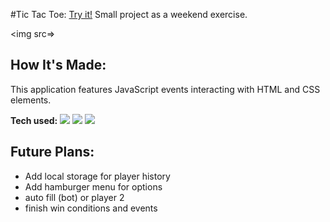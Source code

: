 

#Tic Tac Toe: <a target="_blank" href="" >Try it!</a> 
Small project as a weekend exercise.


<img src=>

## How It's Made:
This application features JavaScript events interacting with HTML and CSS elements.

**Tech used:** 
    <img src="https://img.shields.io/static/v1?label=|&message=HTML5&color=23555f&style=plastic&logo=html5"/>
    <img src="https://img.shields.io/static/v1?label=|&message=CSS3&color=285f65&style=plastic&logo=css3"/>
    <img src="https://img.shields.io/static/v1?label=|&message=JAVASCRIPT&color=3c7f5d&style=plastic&logo=javascript"/>


## Future Plans:

- Add local storage for player history
- Add hamburger menu for options
- auto fill (bot) or player 2
- finish win conditions and events

